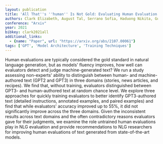 ```yaml
---
layout: publication
title: 'All That''s ''human'' Is Not Gold: Evaluating Human Evaluation Of Generated Text'
authors: Clark Elizabeth, August Tal, Serrano Sofia, Haduong Nikita, Gururangan Suchin, Smith Noah A.
conference: "Arxiv"
year: 2021
bibkey: clark2021all
additional_links:
  - {name: "Paper", url: "https://arxiv.org/abs/2107.00061"}
tags: ['GPT', 'Model Architecture', 'Training Techniques']
---
```

Human evaluations are typically considered the gold standard in natural
language generation, but as models' fluency improves, how well can evaluators
detect and judge machine-generated text? We run a study assessing non-experts'
ability to distinguish between human- and machine-authored text (GPT2 and GPT3)
in three domains (stories, news articles, and recipes). We find that, without
training, evaluators distinguished between GPT3- and human-authored text at
random chance level. We explore three approaches for quickly training
evaluators to better identify GPT3-authored text (detailed instructions,
annotated examples, and paired examples) and find that while evaluators'
accuracy improved up to 55%, it did not significantly improve across the three
domains. Given the inconsistent results across text domains and the often
contradictory reasons evaluators gave for their judgments, we examine the role
untrained human evaluations play in NLG evaluation and provide recommendations
to NLG researchers for improving human evaluations of text generated from
state-of-the-art models.
